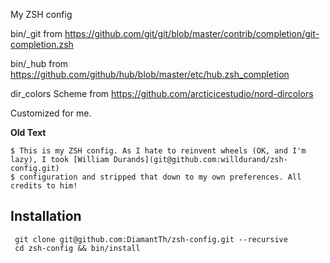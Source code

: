 My ZSH config

 bin/_git from https://github.com/git/git/blob/master/contrib/completion/git-completion.zsh
 
 bin/_hub from  https://github.com/github/hub/blob/master/etc/hub.zsh_completion
 
 dir_colors Scheme from https://github.com/arcticicestudio/nord-dircolors

Customized for me.

  **Old Text**
	
	$ This is my ZSH config. As I hate to reinvent wheels (OK, and I'm lazy), I took [William Durands](git@github.com:willdurand/zsh-config.git) 
	$ configuration and stripped that down to my own preferences. All credits to him! 

Installation
------------

     git clone git@github.com:DiamantTh/zsh-config.git --recursive
     cd zsh-config && bin/install
